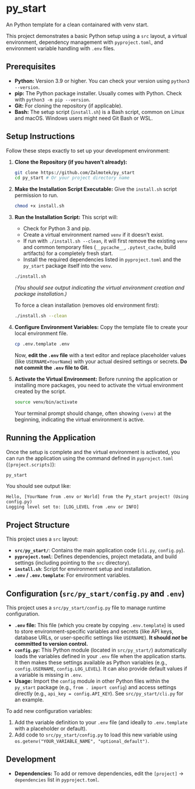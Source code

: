 # py_start

An Python template for a clean containared with venv start.

This project demonstrates a basic Python setup using a `src` layout, a virtual environment, dependency management with `pyproject.toml`, and environment variable handling with `.env` files.

## Prerequisites

*   **Python:** Version 3.9 or higher. You can check your version using `python3 --version`.
*   **pip:** The Python package installer. Usually comes with Python. Check with `python3 -m pip --version`.
*   **Git:** For cloning the repository (if applicable).
*   **Bash:** The setup script (`install.sh`) is a Bash script, common on Linux and macOS. Windows users might need Git Bash or WSL.

## Setup Instructions

Follow these steps exactly to set up your development environment:

1.  **Clone the Repository (if you haven't already):**
    ```bash
    git clone https://github.com/Zalmotek/py_start
    cd py_start # Or your project directory name
    ```

2.  **Make the Installation Script Executable:**
    Give the `install.sh` script permission to run.
    ```bash
    chmod +x install.sh
    ```

3.  **Run the Installation Script:**
    This script will:
    *   Check for Python 3 and pip.
    *   Create a virtual environment named `venv` if it doesn't exist.
    *   If run with `./install.sh --clean`, it will first remove the existing `venv` and common temporary files (`__pycache__`, `.pytest_cache`, build artifacts) for a completely fresh start.
    *   Install the required dependencies listed in `pyproject.toml` and the `py_start` package itself into the `venv`.
    ```bash
    ./install.sh
    ```
    *(You should see output indicating the virtual environment creation and package installation.)*

    To force a clean installation (removes old environment first):
    ```bash
    ./install.sh --clean
    ```

4.  **Configure Environment Variables:**
    Copy the template file to create your local environment file.
    ```bash
    cp .env.template .env
    ```
    Now, **edit the `.env` file** with a text editor and replace placeholder values (like `USERNAME=YourName`) with your actual desired settings or secrets. **Do not commit the `.env` file to Git.**

5.  **Activate the Virtual Environment:**
    Before running the application or installing more packages, you need to activate the virtual environment created by the script.
    ```bash
    source venv/bin/activate
    ```
    Your terminal prompt should change, often showing `(venv)` at the beginning, indicating the virtual environment is active.

## Running the Application

Once the setup is complete and the virtual environment is activated, you can run the application using the command defined in `pyproject.toml` (`[project.scripts]`):

```bash
py_start
```

You should see output like:
```
Hello, [YourName from .env or World] from the Py_start project! (Using config.py)
Logging level set to: [LOG_LEVEL from .env or INFO]
```

## Project Structure

This project uses a `src` layout:

*   **`src/py_start/`**: Contains the main application code (`cli.py`, `config.py`).
*   **`pyproject.toml`**: Defines dependencies, project metadata, and build settings (including pointing to the `src` directory).
*   **`install.sh`**: Script for environment setup and installation.
*   **`.env` / `.env.template`**: For environment variables.

## Configuration (`src/py_start/config.py` and `.env`)

This project uses a `src/py_start/config.py` file to manage runtime configuration.

*   **`.env` file:** This file (which you create by copying `.env.template`) is used to store environment-specific variables and secrets (like API keys, database URLs, or user-specific settings like `USERNAME`). **It should *not* be committed to version control.**
*   **`config.py`:** This Python module (located in `src/py_start/`) automatically loads the variables defined in your `.env` file when the application starts. It then makes these settings available as Python variables (e.g., `config.USERNAME`, `config.LOG_LEVEL`). It can also provide default values if a variable is missing in `.env`.
*   **Usage:** Import the `config` module in other Python files within the `py_start` package (e.g., `from . import config`) and access settings directly (e.g., `api_key = config.API_KEY`). See `src/py_start/cli.py` for an example.

To add new configuration variables:
1.  Add the variable definition to your `.env` file (and ideally to `.env.template` with a placeholder or default).
2.  Add code to `src/py_start/config.py` to load this new variable using `os.getenv("YOUR_VARIABLE_NAME", "optional_default")`.

## Development

*   **Dependencies:** To add or remove dependencies, edit the `[project]` -> `dependencies` list in `pyproject.toml`.